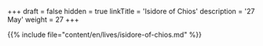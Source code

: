 +++
draft = false
hidden = true
linkTitle = 'Isidore of Chios'
description = '27 May'
weight = 27
+++

{{% include file="content/en/lives/isidore-of-chios.md" %}}
